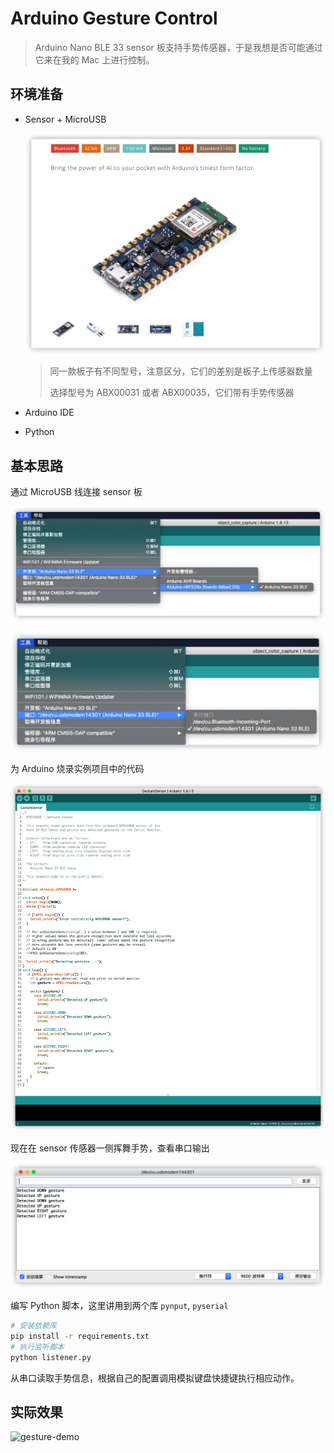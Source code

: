 # Arduino Gesture Control

> Arduino Nano BLE 33 sensor 板支持手势传感器，于是我想是否可能通过它来在我的 Mac 上进行控制。

## 环境准备

- Sensor + MicroUSB

  ![sensor-board](./imgs/sensor.png)

  > 同一款板子有不同型号，注意区分，它们的差别是板子上传感器数量
  >
  > 选择型号为 ABX00031 或者 ABX00035，它们带有手势传感器

- Arduino IDE

- Python 

## 基本思路

通过 MicroUSB 线连接 sensor 板

![select-sensor-board](./imgs/select-sensor-board.png)

![select-serial-port](./imgs/select-serial-port.png)

为 Arduino 烧录实例项目中的代码

![gesture-sample](./imgs/gesture-sample.png)

现在在 sensor 传感器一侧挥舞手势，查看串口输出

![gestrue-detect](./imgs/gestrue-detect.png)

编写 Python 脚本，这里讲用到两个库 `pynput`, `pyserial` 

```bash
# 安装依赖库
pip install -r requirements.txt
# 执行监听脚本
python listener.py
```

从串口读取手势信息，根据自己的配置调用模拟键盘快捷键执行相应动作。

## 实际效果

![gesture-demo](./imgs/gesture-demo.gif)